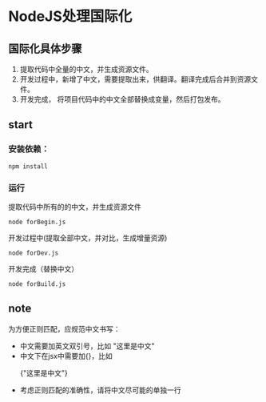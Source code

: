 # NodeJS处理国际化

## 国际化具体步骤

1. 提取代码中全量的中文，并生成资源文件。
2. 开发过程中，新增了中文，需要提取出来，供翻译。翻译完成后合并到资源文件。
3. 开发完成， 将项目代码中的中文全部替换成变量，然后打包发布。

## start

### 安装依赖：
```
npm install
```

### 运行

提取代码中所有的的中文，并生成资源文件
```
node forBegin.js
```

开发过程中(提取全部中文，并对比，生成增量资源)
```
node forDev.js
```

开发完成（替换中文）
```
node forBuild.js
```

## note

为方便正则匹配，应规范中文书写：
* 中文需要加英文双引号，比如 "这里是中文"
* 中文下在jsx中需要加{}，比如 <p>{"这里是中文"}</p>
* 考虑正则匹配的准确性，请将中文尽可能的单独一行
